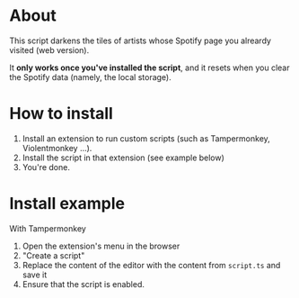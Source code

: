 # About

This script darkens the tiles of artists whose Spotify page you alreardy visited (web version).

It **only works once you've installed the script**, and it resets when you clear the Spotify data (namely, the local storage).

# How to install

1. Install an extension to run custom scripts (such as Tampermonkey, Violentmonkey ...).
2. Install the script in that extension (see example below)
3. You're done.

# Install example
With Tampermonkey
1. Open the extension's menu in the browser
2. "Create a script"
3. Replace the content of the editor with the content from `script.ts` and save it
4. Ensure that the script is enabled.